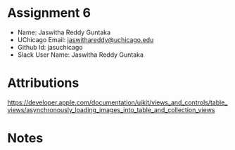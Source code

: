 # Assignment 6

- Name: Jaswitha Reddy Guntaka
- UChicago Email: jaswithareddy@uchicago.edu
- Github Id: jasuchicago
- Slack User Name: Jaswitha Reddy Guntaka

# Attributions

https://developer.apple.com/documentation/uikit/views_and_controls/table_views/asynchronously_loading_images_into_table_and_collection_views

# Notes
